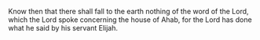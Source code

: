 Know then that there shall fall to the earth nothing of the word of the Lord, which the Lord spoke concerning the house of Ahab, for the Lord has done what he said by his servant Elijah.
